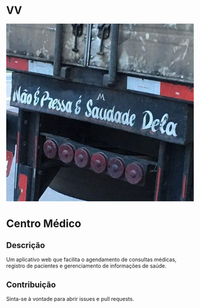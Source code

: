 # VV

![Imagem de saudade dela](images/sdds.png)

# Centro Médico

## Descrição
Um aplicativo web que facilita o agendamento de consultas médicas, registro de pacientes e gerenciamento de informações de saúde.

## Contribuição
Sinta-se à vontade para abrir issues e pull requests.
